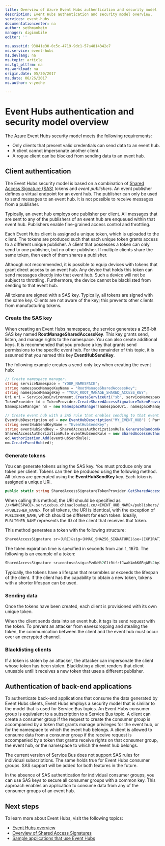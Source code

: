 ```yaml
---
title: Overview of Azure Event Hubs authentication and security model | Azure
description: Event Hubs authentication and security model overview.
services: event-hubs
documentationcenter: na
author: sethmanheim
manager: digimobile
editor: ''

ms.assetid: 93841e30-0c5c-4719-9dc1-57a4814342e7
ms.service: event-hubs
ms.devlang: na
ms.topic: article
ms.tgt_pltfrm: na
ms.workload: na
origin.date: 05/30/2017
ms.date: 06/26/2017
ms.author: v-yeche

---
```

# Event Hubs authentication and security model overview

The Azure Event Hubs security model meets the following requirements:

* Only clients that present valid credentials can send data to an event hub.
* A client cannot impersonate another client.
* A rogue client can be blocked from sending data to an event hub.

## Client authentication

The Event Hubs security model is based on a combination of [Shared Access Signature (SAS)](../service-bus-messaging/service-bus-sas.md) tokens and *event publishers*. An event publisher defines a virtual endpoint for an event hub. The publisher can only be used to send messages to an event hub. It is not possible to receive messages from a publisher.

Typically, an event hub employs one publisher per client. All messages that are sent to any of the publishers of an event hub are enqueued within that event hub. Publishers enable fine-grained access control and throttling.

Each Event Hubs client is assigned a unique token, which is uploaded to the client. The tokens are produced such that each unique token grants access to a different unique publisher. A client that possesses a token can only send to one publisher, but no other publisher. If multiple clients share the same token, then each of them shares a publisher.

Although not recommended, it is possible to equip devices with tokens that grant direct access to an event hub. Any device that holds this token can send messages directly into that event hub. Such a device will not be subject to throttling. Furthermore, the device cannot be blacklisted from sending to that event hub.

All tokens are signed with a SAS key. Typically, all tokens are signed with the same key. Clients are not aware of the key; this prevents other clients from manufacturing tokens.

### Create the SAS key

When creating an Event Hubs namespace, the service generates a 256-bit SAS key named **RootManageSharedAccessKey**. This key grants send, listen, and manage rights to the namespace. You can also create additional keys. It is recommended that you produce a key that grants send permissions to the specific event hub. For the remainder of this topic, it is assumed that you named this key **EventHubSendKey**.

The following example creates a send-only key when creating the event hub:

```csharp
// Create namespace manager.
string serviceNamespace = "YOUR_NAMESPACE";
string namespaceManageKeyName = "RootManageSharedAccessKey";
string namespaceManageKey = "YOUR_ROOT_MANAGE_SHARED_ACCESS_KEY";
Uri uri = ServiceBusEnvironment.CreateServiceUri("sb", serviceNamespace, string.Empty);
TokenProvider td = TokenProvider.CreateSharedAccessSignatureTokenProvider(namespaceManageKeyName, namespaceManageKey);
NamespaceManager nm = new NamespaceManager(namespaceUri, namespaceManageTokenProvider);

// Create event hub with a SAS rule that enables sending to that event hub
EventHubDescription ed = new EventHubDescription("MY_EVENT_HUB") { PartitionCount = 32 };
string eventHubSendKeyName = "EventHubSendKey";
string eventHubSendKey = SharedAccessAuthorizationRule.GenerateRandomKey();
SharedAccessAuthorizationRule eventHubSendRule = new SharedAccessAuthorizationRule(eventHubSendKeyName, eventHubSendKey, new[] { AccessRights.Send });
ed.Authorization.Add(eventHubSendRule); 
nm.CreateEventHub(ed);
```

### Generate tokens

You can generate tokens using the SAS key. You must produce only one token per client. Tokens can then be produced using the following method. All tokens are generated using the **EventHubSendKey** key. Each token is assigned a unique URI.

```csharp
public static string SharedAccessSignatureTokenProvider.GetSharedAccessSignature(string keyName, string sharedAccessKey, string resource, TimeSpan tokenTimeToLive)
```

When calling this method, the URI should be specified as `//<NAMESPACE>.servicebus.chinacloudapi.cn/<EVENT_HUB_NAME>/publishers/<PUBLISHER_NAME>`. For all tokens, the URI is identical, with the exception of `PUBLISHER_NAME`, which should be different for each token. Ideally, `PUBLISHER_NAME` represents the ID of the client that receives that token.

This method generates a token with the following structure:

```csharp
SharedAccessSignature sr={URI}&sig={HMAC_SHA256_SIGNATURE}&se={EXPIRATION_TIME}&skn={KEY_NAME}
```

The token expiration time is specified in seconds from Jan 1, 1970. The following is an example of a token:

```csharp
SharedAccessSignature sr=contoso&sig=nPzdNN%2Gli0ifrfJwaK4mkK0RqAB%2byJUlt%2bGFmBHG77A%3d&se=1403130337&skn=RootManageSharedAccessKey
```

Typically, the tokens have a lifespan that resembles or exceeds the lifespan of the client. If the client has the capability to obtain a new token, tokens with a shorter lifespan can be used.

### Sending data

Once the tokens have been created, each client is provisioned with its own unique token.

When the client sends data into an event hub, it tags its send request with the token. To prevent an attacker from eavesdropping and stealing the token, the communication between the client and the event hub must occur over an encrypted channel.

### Blacklisting clients

If a token is stolen by an attacker, the attacker can impersonate the client whose token has been stolen. Blacklisting a client renders that client unusable until it receives a new token that uses a different publisher.

## Authentication of back-end applications

To authenticate back-end applications that consume the data generated by Event Hubs clients, Event Hubs employs a security model that is similar to the model that is used for Service Bus topics. An Event Hubs consumer group is equivalent to a subscription to a Service Bus topic. A client can create a consumer group if the request to create the consumer group is accompanied by a token that grants manage privileges for the event hub, or for the namespace to which the event hub belongs. A client is allowed to consume data from a consumer group if the receive request is accompanied by a token that grants receive rights on that consumer group, the event hub, or the namespace to which the event hub belongs.

The current version of Service Bus does not support SAS rules for individual subscriptions. The same holds true for Event Hubs consumer groups. SAS support will be added for both features in the future.

In the absence of SAS authentication for individual consumer groups, you can use SAS keys to secure all consumer groups with a common key. This approach enables an application to consume data from any of the consumer groups of an event hub.

## Next steps

To learn more about Event Hubs, visit the following topics:

* [Event Hubs overview]
* [Overview of Shared Access Signatures]
* [Sample applications that use Event Hubs]

[Event Hubs overview]: event-hubs-what-is-event-hubs.md
[Sample applications that use Event Hubs]: https://github.com/Azure/azure-event-hubs/tree/master/samples
[Overview of Shared Access Signatures]: ../service-bus-messaging/service-bus-sas.md